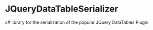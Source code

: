 JQueryDataTableSerializer
=========================

c# library for the serialization of the popular JQuery DataTables Plugin
